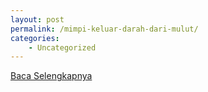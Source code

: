 ```yaml
---
layout: post
permalink: /mimpi-keluar-darah-dari-mulut/
categories:
    - Uncategorized
---
```


[Baca Selengkapnya](/08)